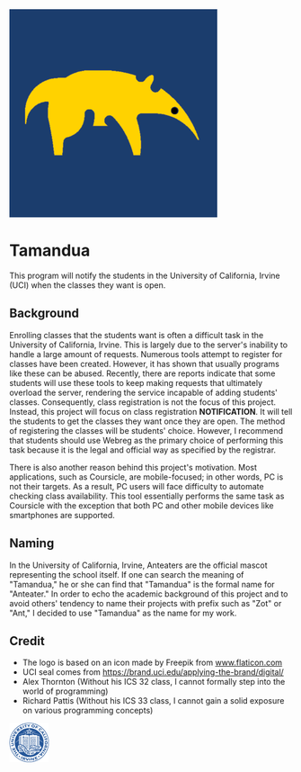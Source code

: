 <img src="img/icon.png" width="370px">

# Tamandua
This program will notify the students in the University of California, Irvine (UCI) when the classes they want is open.

## Background
Enrolling classes that the students want is often a difficult task in the University of California, Irvine. This is largely due to the server's inability to handle a large amount of requests. Numerous tools attempt to register for classes have been created. However, it has shown that usually programs like these can be abused. Recently, there are reports indicate that some students will use these tools to keep making requests that ultimately overload the server, rendering the service incapable of adding students' classes. Consequently, class registration is not the focus of this project. Instead, this project will focus on class registration **NOTIFICATION**. It will tell the students to get the classes they want once they are open. The method of registering the classes will be students' choice. However, I recommend that students should use Webreg as the primary choice of performing this task because it is the legal and official way as specified by the registrar.

There is also another reason behind this project's motivation. Most applications, such as Coursicle, are mobile-focused; in other words, PC is not their targets. As a result, PC users will face difficulty to automate checking class availability. This tool essentially performs the same task as Coursicle with the exception that both PC and other mobile devices like smartphones are supported.

## Naming
In the University of California, Irvine, Anteaters are the official mascot representing the school itself. If one can search the meaning of "Tamandua," he or she can find that "Tamandua" is the formal name for "Anteater." In order to echo the academic background of this project and to avoid others' tendency to name their projects with prefix such as "Zot" or "Ant," I decided to use "Tamandua" as the name for my work.

## Credit
- The logo is based on an icon made by Freepik from www.flaticon.com
- UCI seal comes from https://brand.uci.edu/applying-the-brand/digital/
- Alex Thornton (Without his ICS 32 class, I cannot formally step into the world of programming)
- Richard Pattis (Without his ICS 33 class, I cannot gain a solid exposure on various programming concepts)

<img src="img/uci_seal.jpg" width="70px">
